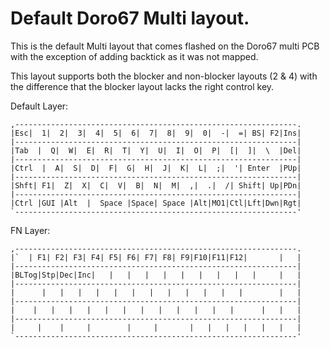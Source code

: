 # Default Doro67 Multi layout.

This is the default Multi layout that comes flashed on the Doro67 multi PCB with
the exception of adding backtick as it was not mapped.

This layout supports both the blocker and non-blocker layouts (2 & 4) with the
difference that the blocker layout lacks the right control key.

Default Layer:

```
,---------------------------------------------------------------.
|Esc|  1|  2|  3|  4|  5|  6|  7|  8|  9|  0|  -|  =| BS| F2|Ins|
|---------------------------------------------------------------|
|Tab  |  Q|  W|  E|  R|  T|  Y|  U|  I|  O|  P|  [|  ]|  \  |Del|
|---------------------------------------------------------------|
|Ctrl  |  A|  S|  D|  F|  G|  H|  J|  K|  L|  ;|  '| Enter  |PUp|
|---------------------------------------------------------------|
|Shft| F1|  Z|  X|  C|  V|  B|  N|  M|  ,|  .|  /| Shift| Up|PDn|
|---------------------------------------------------------------|
|Ctrl |GUI |Alt  |  Space |Space| Space |Alt|MO1|Ctl|Lft|Dwn|Rgt|
`---------------------------------------------------------------'
```

FN Layer:

```
,---------------------------------------------------------------.
|`  | F1| F2| F3| F4| F5| F6| F7| F8| F9|F10|F11|F12|       |   |
|---------------------------------------------------------------|
|BLTog|Stp|Dec|Inc|   |   |   |   |   |   |   |   |   |     |   |
|---------------------------------------------------------------|
|      |   |   |   |   |   |   |   |   |   |   |   |        |   |
|---------------------------------------------------------------|
|    |   |   |   |   |   |   |   |   |   |   |   |      |   |   |
|---------------------------------------------------------------|
|     |    |     |        |     |       |   |   |   |   |   |   |
`---------------------------------------------------------------'
```
